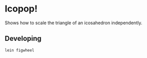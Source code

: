 # Icopop!

Shows how to scale the triangle of an icosahedron independently.

## Developing

`lein figwheel`
